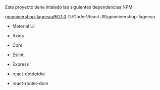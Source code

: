 Este proyecto tiene intalado las siguientes dependencias NPM:

gpuminershop-lagneau@0.1.0 D:\Coder\React JS\gpuminershop-lagneau

- Material UI

- Axios

- Cors

- Eslint

- Express

- react-dotdotdot

- react-router-dom
